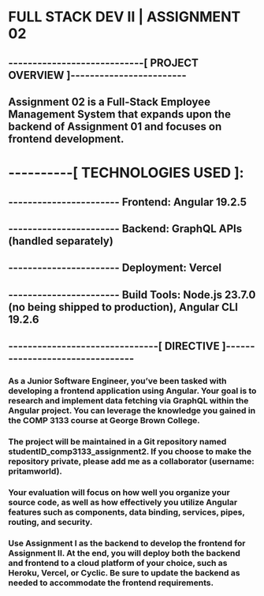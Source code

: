 # FULL STACK DEV II | ASSIGNMENT 02

## ----------------------------[ PROJECT OVERVIEW ]------------------------
## Assignment 02 is a Full-Stack Employee Management System that expands upon the backend of Assignment 01 and focuses on frontend development.
# ----------[ TECHNOLOGIES USED ]:
## ----------------------- **Frontend:** Angular 19.2.5
## ----------------------- **Backend:** GraphQL APIs (handled separately)
## ----------------------- **Deployment:** Vercel
## ----------------------- **Build Tools:** Node.js 23.7.0 (no being shipped to production), Angular CLI 19.2.6

## -------------------------------[ DIRECTIVE ]--------------------------------
### As a Junior Software Engineer, you’ve been tasked with developing a frontend application using Angular. Your goal is to research and implement data fetching via GraphQL within the Angular project. You can leverage the knowledge you gained in the COMP 3133 course at George Brown College.

### The project will be maintained in a Git repository named studentID_comp3133_assignment2. If you choose to make the repository private, please add me as a collaborator (username: pritamworld).

### Your evaluation will focus on how well you organize your source code, as well as how effectively you utilize Angular features such as components, data binding, services, pipes, routing, and security.

### Use Assignment I as the backend to develop the frontend for Assignment II. At the end, you will deploy both the backend and frontend to a cloud platform of your choice, such as Heroku, Vercel, or Cyclic. Be sure to update the backend as needed to accommodate the frontend requirements.
